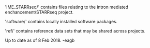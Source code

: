 'IME_STARRseq/' contains files relating to the intron mediated enchancement/STARRseq project. 

'software/' contains locally installed software packages.

'ref/' contains reference data sets that may be shared across projects. 


Up to date as of 8 Feb 2018. 
-eagb
